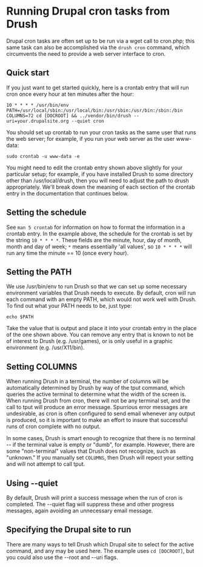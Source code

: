 Running Drupal cron tasks from Drush
====================================

Drupal cron tasks are often set up to be run via a wget call to cron.php; this same task can also be accomplished via the `drush cron` command, which circumvents the need to provide a web server interface to cron.

Quick start
----------

If you just want to get started quickly, here is a crontab entry that will run cron once every hour at ten minutes after the hour:

    10 * * * * /usr/bin/env PATH=/usr/local/sbin:/usr/local/bin:/usr/sbin:/usr/bin:/sbin:/bin COLUMNS=72 cd [DOCROOT] && ../vendor/bin/drush --uri=your.drupalsite.org --quiet cron

You should set up crontab to run your cron tasks as the same user that runs the web server; for example, if you run your web server as the user www-data:

    sudo crontab -u www-data -e

You might need to edit the crontab entry shown above slightly for your particular setup; for example, if you have installed Drush to some directory other than /usr/local/drush, then you will need to adjust the path to drush appropriately. We'll break down the meaning of each section of the crontab entry in the documentation that continues below.

Setting the schedule
--------------------

See `man 5 crontab` for information on how to format the information in a crontab entry. In the example above, the schedule for the crontab is set by the string `10 * * * *`. These fields are the minute, hour, day of month, month and day of week; `*` means essentially 'all values', so `10 * * * *` will run any time the minute == 10 (once every hour).

Setting the PATH
----------------

We use /usr/bin/env to run Drush so that we can set up some necessary environment variables that Drush needs to execute. By default, cron will run each command with an empty PATH, which would not work well with Drush. To find out what your PATH needs to be, just type:

    echo $PATH

Take the value that is output and place it into your crontab entry in the place of the one shown above. You can remove any entry that is known to not be of interest to Drush (e.g. /usr/games), or is only useful in a graphic environment (e.g. /usr/X11/bin).

Setting COLUMNS
---------------

When running Drush in a terminal, the number of columns will be automatically determined by Drush by way of the tput command, which queries the active terminal to determine what the width of the screen is. When running Drush from cron, there will not be any terminal set, and the call to tput will produce an error message. Spurrious error messages are undesirable, as cron is often configured to send email whenever any output is produced, so it is important to make an effort to insure that successful runs of cron complete with no output.

In some cases, Drush is smart enough to recognize that there is no terminal -- if the terminal value is empty or "dumb", for example. However, there are some "non-terminal" values that Drush does not recognize, such as "unknown." If you manually set `COLUMNS`, then Drush will repect your setting and will not attempt to call tput.

Using --quiet
-------------

By default, Drush will print a success message when the run of cron is completed. The --quiet flag will suppress these and other progress messages, again avoiding an unnecessary email message.

Specifying the Drupal site to run
---------------------------------

There are many ways to tell Drush which Drupal site to select for the active command, and any may be used here. The example uses `cd [DOCROOT]`, but you could also use the --root and --uri flags.

